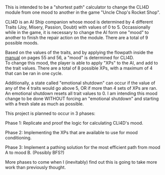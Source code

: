 This is intended to be a "shortest path" calculator to change the CLI4D module from one mood to another in the game "Uncle Chop's Rocket Shop".  

CLI4D is an AI Ship companion whose mood is determined by 4 different Traits (Joy, Misery, Passion, Doubt) with values of 0 to 5.
Occassionally while in the game, it is necessary to change the AI form one "mood" to another to finish the repair action on the module.  There are a total of 9 possible moods.

Based on the values of the traits, and by applying the flowpath inside the [manual](https://www.unclechops.com/_files/ugd/7849cf_4ed0ad06af324b8b9bb308825a8d23d1.pdf) on pages 55 and 56, a "mood" is determined for CLI4D.  
To change this mood, the player is able to apply "XPs" to the AI, and add to the trait values.
There are a total of 8 possible XPs, with a maximum of 4 that can be ran in one cycle.

Additionally, a state called "emotional shutdown" can occur if the value of any of the 4 traits would go above 5, OR if more than 4 sets of XPs are ran.  An emotional shutdown resets all trait values to 0.
I am intending this mood change to be done WITHOUT forcing an "emotional shutdown" and starting with a fresh slate as much as possible.

This project is planned to occur in 3 phases:

Phase 1: Replicate and proof the logic for calculating CLI4D's mood.

Phase 2: Implementing the XPs that are available to use for mood conditioning.

Phase 3: Implement a pathing solution for the most efficient path from mood A to mood B.  (Possibly BFS?)

More phases to come when I (inevitably) find out this is going to take more work than previously thought.

